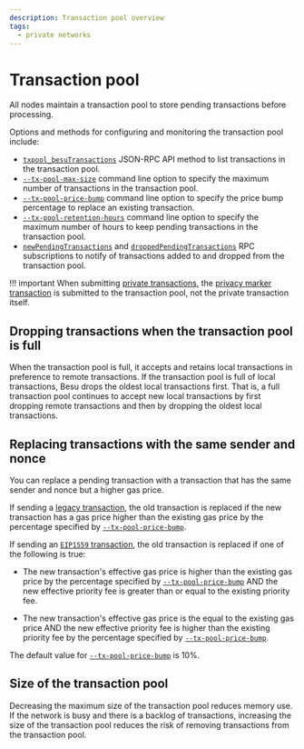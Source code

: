 ```yaml
---
description: Transaction pool overview
tags:
  - private networks
---
```


# Transaction pool

All nodes maintain a transaction pool to store pending transactions before processing.

Options and methods for configuring and monitoring the transaction pool include:

* [`txpool_besuTransactions`](../../reference/api/index.md#txpool_besutransactions) JSON-RPC API
  method to list transactions in the transaction pool.
* [`--tx-pool-max-size`](../../reference/cli/options.md#tx-pool-max-size) command line option to
  specify the maximum number of transactions in the transaction pool.
* [`--tx-pool-price-bump`](../../reference/cli/options.md#tx-pool-price-bump) command line
  option to specify the price bump percentage to replace an existing transaction.
* [`--tx-pool-retention-hours`](../../reference/cli/options.md#tx-pool-retention-hours) command
  line option to specify the maximum number of hours to keep pending transactions in the transaction
  pool.
* [`newPendingTransactions`](../../how-to/use-besu-api/rpc-pubsub.md#pending-transactions) and
  [`droppedPendingTransactions`](../../how-to/use-besu-api/rpc-pubsub.md#dropped-transactions)
  RPC subscriptions to notify of transactions added to and dropped from the transaction pool.

!!! important
    When submitting [private transactions](../../../private-networks/concepts/privacy/private-transactions/index.md#nonce-validation), the
    [privacy marker transaction](../../../private-networks/concepts/privacy/private-transactions/processing.md) is submitted to the
    transaction pool, not the private transaction itself.

## Dropping transactions when the transaction pool is full

When the transaction pool is full, it accepts and retains local transactions in preference to
remote transactions. If the transaction pool is full of local transactions, Besu drops the oldest
local transactions first. That is, a full transaction pool continues to accept new local
transactions by first dropping remote transactions and then by dropping the oldest local
transactions.

## Replacing transactions with the same sender and nonce

You can replace a pending transaction with a transaction that has the same sender and nonce but a higher gas price.

If sending a [legacy transaction](types.md#frontier-transactions), the old transaction is replaced if the
new transaction has a gas price higher than the existing gas price by the percentage specified by
[`--tx-pool-price-bump`](../../reference/cli/options.md#tx-pool-price-bump).

If sending an [`EIP1559` transaction](types.md#eip1559-transactions), the old transaction is replaced if
one of the following is true:

* The new transaction's effective gas price is higher than the existing gas price by the percentage specified by
  [`--tx-pool-price-bump`](../../reference/cli/options.md#tx-pool-price-bump) AND the new effective priority fee is
  greater than or equal to the existing priority fee.

* The new transaction's effective gas price is the equal to the existing gas price AND the new effective priority fee is
  higher than the existing priority fee by the percentage specified by
  [`--tx-pool-price-bump`](../../reference/cli/options.md#tx-pool-price-bump).

The default value for [`--tx-pool-price-bump`](../../reference/cli/options.md#tx-pool-price-bump) is 10%.

## Size of the transaction pool

Decreasing the maximum size of the transaction pool reduces memory use. If the network is busy and
there is a backlog of transactions, increasing the size of the transaction pool reduces the risk of
removing transactions from the transaction pool.
